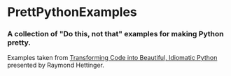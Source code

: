 # PrettPythonExamples
### A collection of "Do this, not that" examples for making Python pretty.
Examples taken from <a href="https://www.youtube.com/watch?v=OSGv2VnC0go"> Transforming Code into Beautiful, Idiomatic Python </a> presented by Raymond Hettinger.